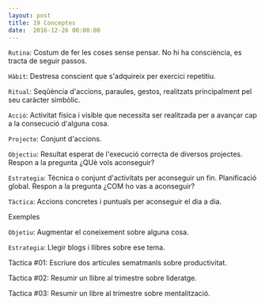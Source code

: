 ```yaml
---
layout: post
title: 19 Conceptes
date:  2016-12-26 00:00:00
---
```



`Rutina`: Costum de fer les coses sense pensar. No hi ha consciència, es tracta de seguir passos.


`Hàbit`: Destresa conscient que s'adquireix per exercici repetitiu.


`Ritual`: Seqûència d'accions, paraules, gestos, realitzats principalment pel seu caràcter simbòlic.


`Acció`: Activitat física i visible que necessita ser realitzada per a avançar cap a la consecució d'alguna cosa.


`Projecte`: Conjunt d'accions.


`Objectiu`: Resultat esperat de l'execució correcta de diversos projectes. Respon a la pregunta ¿QUè vols aconseguir?

`Estrategia`: Tècnica o conjunt d'activitats per aconseguir un fin. Planificació global. Respon a la pregunta ¿COM ho vas a aconseguir?

`Tàctica`: Accions concretes i puntuals per aconseguir el dia a dia.


Exemples

`Objetiu`: Augmentar el coneixement sobre alguna cosa.

`Estrategia`: Llegir blogs i llibres sobre ese tema.

Tàctica #01: Escriure dos artícules sematmanls sobre productivitat.

Tàctica #02: Resumir un llibre al trimestre sobre lideratge.

Tàctica #03: Resumir un libre al trimestre sobre mentalització.
